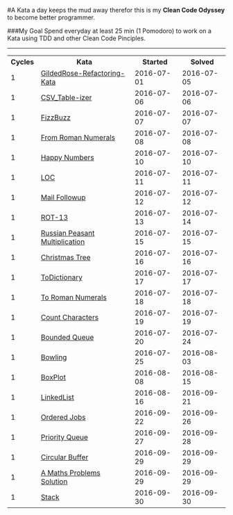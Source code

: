 #A Kata a day keeps the mud away
therefor this is my <b>Clean Code Odyssey</b> to become better programmer.

###My Goal
Spend everyday at least 25 min (1 Pomodoro) to work on a Kata using TDD and other Clean Code Pinciples.


<hr>	

<table border="0" style="width:100%;">
  <tr>
    <th>Cycles</th>
    <th>Kata</th>
     <th>Started</th>
    <th>Solved</th>
  </tr>
  
  <tr>
    <td>1</td>
    <td><a href="Katas/src/gildedrose/problem/README.md">
    GildedRose-Refactoring-Kata</a></td>
    <td>2016-07-01</td>
    <td>2016-07-05</td>
  </tr>
  
  <tr>
    <td>1</td>
    <td><a href="Katas/src/CSV_Tableizer/">
    CSV_Table-izer</a></td>
    <td>2016-07-06</td>
    <td>2016-07-06</td>
  </tr>
  
  <tr>
    <td>1</td>
    <td><a href="Katas/src/FizzBuzz/">
    FizzBuzz</a></td>
    <td>2016-07-07</td>
    <td>2016-07-07</td>
  </tr>
  
  <tr>
    <td>1</td>
    <td><a href="Katas/src/From_Roman_Numerals/">
    From Roman Numerals</a></td>
    <td>2016-07-08</td>
    <td>2016-07-08</td>
  </tr>
    
  
  <tr>
    <td>1</td>
    <td><a href="Katas/src/Happy_Numbers/">
    Happy Numbers</a></td>
    <td>2016-07-10</td>
    <td>2016-07-10</td>
  </tr>
    
  
  <tr>
    <td>1</td>
    <td><a href="Katas/src/LOC/">
    LOC</a></td>
    <td>2016-07-11</td>
    <td>2016-07-11</td>
  </tr>
  
  
  <tr>
    <td>1</td>
    <td><a href="Katas/src/Mail_Followup/">
    Mail Followup</a></td>
    <td>2016-07-12</td>
    <td>2016-07-12</td>
  </tr>
    
  <tr>
    <td>1</td>
    <td><a href="Katas/src/ROT">
    ROT-13</a></td>
    <td>2016-07-13</td>
    <td>2016-07-14</td>
  </tr>
      
  <tr>
    <td>1</td>
    <td><a href="Katas/src/Russian_Peasant_Multiplication">
    Russian Peasant Multiplication</a></td>
    <td>2016-07-15</td>
    <td>2016-07-15</td>
  </tr>
       
  <tr>
    <td>1</td>
    <td><a href="Katas/src/Christmas_Tree">
    Christmas Tree</a></td>
    <td>2016-07-16</td>
    <td>2016-07-16</td>
  </tr>
        
  <tr>
    <td>1</td>
    <td><a href="Katas/src/To_Dictionary">
    ToDictionary</a></td>
    <td>2016-07-17</td>
    <td>2016-07-17</td>
  </tr>
  
  <tr>
    <td>1</td>
    <td><a href="Katas/src/ToRomanNumerals">
    To Roman Numerals</a></td>
    <td>2016-07-18</td>
    <td>2016-07-18</td>
  </tr>
        
  <tr>
    <td>1</td>
    <td><a href="Katas/src/Count_Characters">
    Count Characters</a></td>
    <td>2016-07-19</td>
    <td>2016-07-19</td>
  </tr>
  
  <tr>
    <td>1</td>
    <td><a href="Katas/src/Bounded_Queue">
    Bounded Queue</a></td>
    <td>2016-07-20</td>
    <td>2016-07-24</td>
  </tr>
  
  <tr>
    <td>1</td>
    <td><a href="Katas/src/Bowling">
    Bowling</a></td>
    <td>2016-07-25</td>
    <td>2016-08-03</td>
  </tr>
  
  <tr>
    <td>1</td>
    <td><a href="Katas/src/Box_Plot">
    BoxPlot</a></td>
    <td>2016-08-08</td>
    <td>2016-08-15</td>
  </tr>
  <tr>
    <td>1</td>
    <td><a href="Katas/src/Linked_List">
    LinkedList</a></td>
    <td>2016-08-16</td>
    <td>2016-09-21</td>
  </tr>
  <tr>
    <td>1</td>
    <td><a href="Katas/src/Ordered_Jobs">
    Ordered Jobs</a></td>
    <td>2016-09-22</td>
    <td>2016-09-26</td>
  </tr>
    
  <tr>
    <td>1</td>
    <td><a href="Katas/src/Priority_Queue">
    Priority Queue</a></td>
    <td>2016-09-27</td>
    <td>2016-09-28</td>
  </tr>
    
  <tr>
    <td>1</td>
    <td><a href="Katas/src/Circular_Buffer">
    Circular Buffer</a></td>
    <td>2016-09-29</td>
    <td>2016-09-29</td>
  </tr>
   
  <tr>
    <td>1</td>
    <td><a href="Katas/src/MathProblems">
    A Maths Problems Solution</a></td>
    <td>2016-09-29</td>
    <td>2016-09-29</td>
  </tr>
  
  <tr>
    <td>1</td>
    <td><a href="Katas/src/Stack">
    Stack</a></td>
    <td>2016-09-30</td>
    <td>2016-09-30</td>
  </tr>
    
    
</table>

